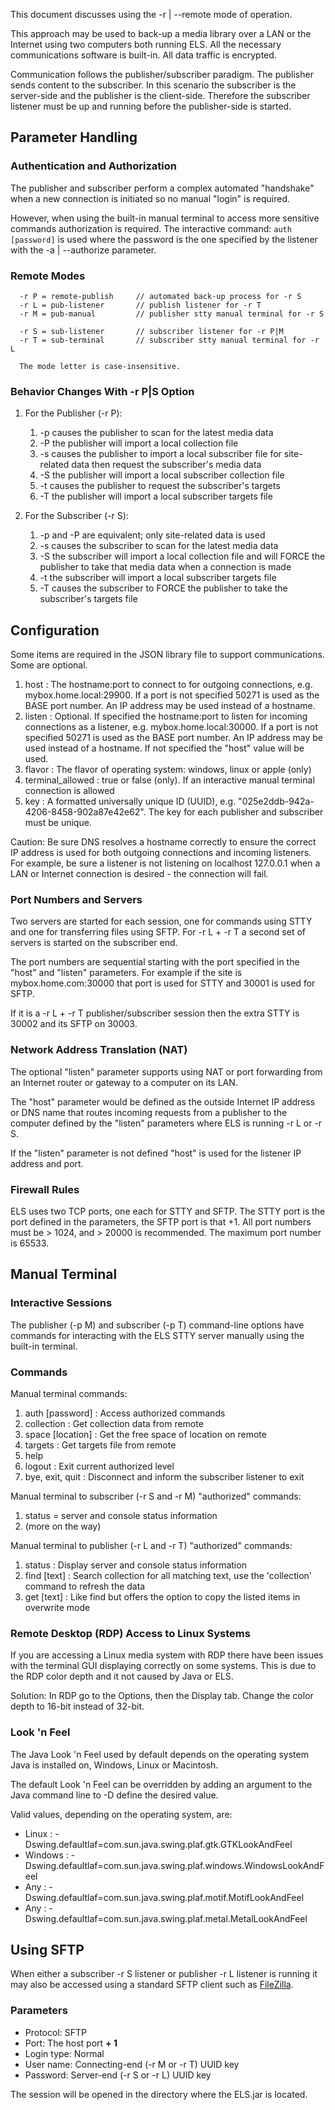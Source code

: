 This document discusses using the -r | --remote mode of operation.

This approach may be used to back-up a media library over a LAN or
the Internet using two computers both running ELS. All the necessary
communications software is built-in. All data traffic is encrypted.

Communication follows the publisher/subscriber paradigm. The publisher
sends content to the subscriber. In this scenario the subscriber is the
server-side and the publisher is the client-side. Therefore the
subscriber listener must be up and running before the publisher-side is
started.

## Parameter Handling

### Authentication and Authorization

The publisher and subscriber perform a complex automated "handshake"
when a new connection is initiated so no manual "login" is required.

However, when using the built-in manual terminal to access more 
sensitive commands authorization is required. The interactive command:
```auth [password]``` is used where the password is the one specified by the 
listener with the -a | --authorize parameter.

### Remote Modes

```
  -r P = remote-publish     // automated back-up process for -r S
  -r L = pub-listener       // publish listener for -r T
  -r M = pub-manual         // publisher stty manual terminal for -r S

  -r S = sub-listener       // subscriber listener for -r P|M
  -r T = sub-terminal       // subscriber stty manual terminal for -r L

  The mode letter is case-insensitive.
```

### Behavior Changes With -r P|S Option

 1. For the Publisher (-r P):
    1. -p causes the publisher to scan for the latest media data
    2. -P the publisher will import a local collection file
    3. -s causes the publisher to import a local subscriber file
       for site-related data then request the subscriber's media data
    4. -S the publisher will import a local subscriber collection file
    5. -t causes the publisher to request the subscriber's targets
    6. -T the publisher will import a local subscriber targets file

 2. For the Subscriber (-r S):
    1. -p and -P are equivalent; only site-related data is used
    2. -s causes the subscriber to scan for the latest media data
    3. -S the subscriber will import a local collection file
       and will FORCE the publisher to take that media data
       when a connection is made
    4. -t the subscriber will import a local subscriber targets file
    5. -T causes the subscriber to FORCE the publisher to take the 
       subscriber's targets file

## Configuration

Some items are required in the JSON library file to support 
communications. Some are optional. 

 1. host : The hostname:port to connect to for outgoing connections,
    e.g. mybox.home.local:29900. If a port is not specified 50271 is
    used as the BASE port number. An IP address may be used instead
    of a hostname.    
 2. listen : Optional. If specified the hostname:port to listen for
    incoming connections as a listener, e.g. mybox.home.local:30000.
    If a port is not specified 50271 is used as the BASE port number.
    An IP address may be used instead of a hostname. If not specified
    the "host" value will be used.
 3. flavor : The flavor of operating system: windows, linux or apple (only)
 4. terminal_allowed : true or false (only). If an interactive manual
    terminal connection is allowed
 5. key : A formatted universally unique ID (UUID), e.g. 
    "025e2ddb-942a-4206-8458-902a87e42e62". The key for each publisher
    and subscriber must be unique.

Caution: Be sure DNS resolves a hostname correctly to ensure the correct
IP address is used for both outgoing connections and incoming listeners.
For example, be sure a listener is not listening on localhost 127.0.0.1
when a LAN or Internet connection is desired - the connection will fail.

### Port Numbers and Servers

Two servers are started for each session, one for commands using STTY
and one for transferring files using SFTP. For -r L + -r T a second set
of servers is started on the subscriber end.

The port numbers are sequential starting with the port specified in the
"host" and "listen" parameters. For example if the site is mybox.home.com:30000 that
port is used for STTY and 30001 is used for SFTP.

If it is a -r L + -r T publisher/subscriber session then the extra
STTY is 30002 and its SFTP on 30003.

### Network Address Translation (NAT)

The optional "listen" parameter supports using NAT or port forwarding
from an Internet router or gateway to a computer on its LAN.

The "host" parameter would be defined as the outside Internet IP address
or DNS name that routes incoming requests from a publisher to the computer
defined by the "listen" parameters where ELS is running -r L or -r S.

If the "listen" parameter is not defined "host" is used for the listener
IP address and port.

### Firewall Rules

ELS uses two TCP ports, one each for STTY and SFTP. The STTY port
is the port defined in the parameters, the SFTP port is that +1.
All port numbers must be > 1024, and > 20000 is recommended. The
maximum port number is 65533.

## Manual Terminal

### Interactive Sessions

The publisher (-p M) and subscriber (-p T) command-line options have
commands for interacting with the ELS STTY server manually using the
built-in terminal.

### Commands

Manual terminal commands:

 1. auth [password] : Access authorized commands
 2. collection : Get collection data from remote
 3. space [location] : Get the free space of location on remote
 4. targets : Get targets file from remote
 5. help
 6. logout : Exit current authorized level
 7. bye, exit, quit : Disconnect and inform the subscriber listener to exit

Manual terminal to subscriber (-r S and -r M) "authorized" commands:
 1. status = server and console status information
 2. (more on the way)

Manual terminal to publisher (-r L and -r T) "authorized" commands:
 1. status : Display server and console status information
 2. find [text] : Search collection for all matching text, use the
 'collection' command to refresh the data
 3. get [text] : Like find but offers the option to copy the
 listed items in overwrite mode

### Remote Desktop (RDP) Access to Linux Systems

If you are accessing a Linux media system with RDP there have been 
issues with the terminal GUI displaying correctly on some systems. This 
is due to the RDP color depth and it not caused by Java or ELS. 

Solution: In RDP go to the Options, then the Display tab. Change the color
depth to 16-bit instead of 32-bit.

### Look 'n Feel

The Java Look 'n Feel used by default depends on the operating system
Java is installed on, Windows, Linux or Macintosh.

The default Look 'n Feel can be overridden by adding an argument to
the Java command line to -D define the desired value.

Valid values, depending on the operating system, are:
 * Linux : -Dswing.defaultlaf=com.sun.java.swing.plaf.gtk.GTKLookAndFeel
 * Windows : -Dswing.defaultlaf=com.sun.java.swing.plaf.windows.WindowsLookAndFeel
 * Any : -Dswing.defaultlaf=com.sun.java.swing.plaf.motif.MotifLookAndFeel
 * Any : -Dswing.defaultlaf=com.sun.java.swing.plaf.metal.MetalLookAndFeel

## Using SFTP

When either a subscriber -r S listener or publisher -r L listener is
running it may also be accessed using a standard SFTP client such as
[FileZilla](https://filezilla-project.org/).

### Parameters

 * Protocol: SFTP 
 * Port: The host port **+ 1**
 * Login type: Normal
 * User name: Connecting-end (-r M or -r T) UUID key
 * Password: Server-end (-r S or -r L) UUID key

The session will be opened in the directory where the ELS.jar is located.
